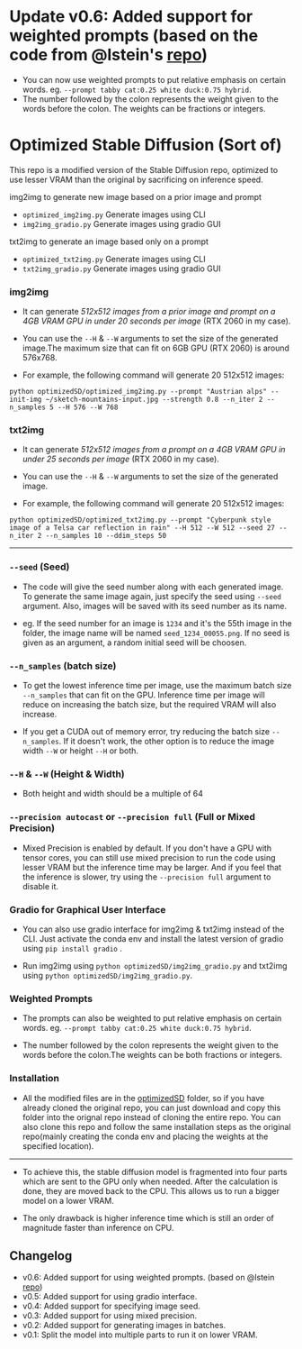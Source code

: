 # Update v0.6: Added support for weighted prompts (based on the code from @lstein's [repo](https://github.com/lstein/stable-diffusion))

- You can now use weighted prompts to put relative emphasis on certain words.
  eg. `--prompt tabby cat:0.25 white duck:0.75 hybrid`.
- The number followed by the colon represents the weight given to the words before the colon.
  The weights can be fractions or integers.

# Optimized Stable Diffusion (Sort of)

This repo is a modified version of the Stable Diffusion repo, optimized to use lesser VRAM than the original by sacrificing on inference speed.

img2img to generate new image based on a prior image and prompt

- `optimized_img2img.py` Generate images using CLI
- `img2img_gradio.py` Generate images using gradio GUI

txt2img to generate an image based only on a prompt

- `optimized_txt2img.py` Generate images using CLI
- `txt2img_gradio.py` Generate images using gradio GUI

### img2img

- It can generate _512x512 images from a prior image and prompt on a 4GB VRAM GPU in under 20 seconds per image_ (RTX 2060 in my case).

- You can use the `--H` & `--W` arguments to set the size of the generated image.The maximum size that can fit on 6GB GPU (RTX 2060) is around 576x768.

- For example, the following command will generate 20 512x512 images:

`python optimizedSD/optimized_img2img.py --prompt "Austrian alps" --init-img ~/sketch-mountains-input.jpg --strength 0.8 --n_iter 2 --n_samples 5 --H 576 --W 768`

### txt2img

- It can generate _512x512 images from a prompt on a 4GB VRAM GPU in under 25 seconds per image_ (RTX 2060 in my case).

- You can use the `--H` & `--W` arguments to set the size of the generated image.

- For example, the following command will generate 20 512x512 images:

`python optimizedSD/optimized_txt2img.py --prompt "Cyberpunk style image of a Telsa car reflection in rain" --H 512 --W 512 --seed 27 --n_iter 2 --n_samples 10 --ddim_steps 50`

---

### `--seed` (Seed)

- The code will give the seed number along with each generated image. To generate the same image again, just specify the seed using `--seed` argument. Also, images will be saved with its seed number as its name.

- eg. If the seed number for an image is `1234` and it's the 55th image in the folder, the image name will be named `seed_1234_00055.png`. If no seed is given as an argument, a random initial seed will be choosen.

### `--n_samples` (batch size)

- To get the lowest inference time per image, use the maximum batch size `--n_samples` that can fit on the GPU. Inference time per image will reduce on increasing the batch size, but the required VRAM will also increase.

- If you get a CUDA out of memory error, try reducing the batch size `--n_samples`. If it doesn't work, the other option is to reduce the image width `--W` or height `--H` or both.

### `--H` & `--W` (Height & Width)

- Both height and width should be a multiple of 64

### `--precision autocast` or `--precision full` (Full or Mixed Precision)

- Mixed Precision is enabled by default. If you don't have a GPU with tensor cores, you can still use mixed precision to run the code using lesser VRAM but the inference time may be larger. And if you feel that the inference is slower, try using the `--precision full` argument to disable it.

### Gradio for Graphical User Interface

- You can also use gradio interface for img2img & txt2img instead of the CLI. Just activate the conda env and install the latest version of gradio using `pip install gradio` .

- Run img2img using `python optimizedSD/img2img_gradio.py` and txt2img using `python optimizedSD/img2img_gradio.py`.

### Weighted Prompts

- The prompts can also be weighted to put relative emphasis on certain words.
  eg. `--prompt tabby cat:0.25 white duck:0.75 hybrid`.

- The number followed by the colon represents the weight given to the words before the colon.The weights can be both fractions or integers.

### Installation

- All the modified files are in the [optimizedSD](optimizedSD) folder, so if you have already cloned the original repo, you can just download and copy this folder into the orignal repo instead of cloning the entire repo. You can also clone this repo and follow the same installation steps as the original repo(mainly creating the conda env and placing the weights at the specified location).

---

- To achieve this, the stable diffusion model is fragmented into four parts which are sent to the GPU only when needed. After the calculation is done, they are moved back to the CPU. This allows us to run a bigger model on a lower VRAM.

- The only drawback is higher inference time which is still an order of magnitude faster than inference on CPU.

## Changelog

- v0.6: Added support for using weighted prompts. (based on @lstein [repo](https://github.com/lstein/stable-diffusion))
- v0.5: Added support for using gradio interface.
- v0.4: Added support for specifying image seed.
- v0.3: Added support for using mixed precision.
- v0.2: Added support for generating images in batches.
- v0.1: Split the model into multiple parts to run it on lower VRAM.
